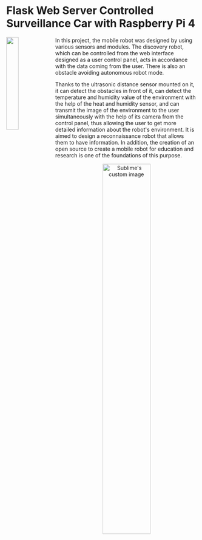 # Flask Web Server Controlled Surveillance Car with  Raspberry Pi 4

<img align="left" width=25% height=25% src="https://user-images.githubusercontent.com/60669304/170241373-84cd21d2-a420-4adc-be6f-5e104ac136fa.jpg">

In this project, the mobile robot was designed by using various sensors and modules. The discovery robot, which can be controlled from the web interface designed as a user control panel, acts in accordance with the data coming from the user. There is also an obstacle avoiding autonomous robot mode.

Thanks to the ultrasonic distance sensor mounted on it, it can detect the obstacles in front of it, can detect the temperature and humidity value of the environment with the help of the heat and humidity sensor, and can transmit the image of the environment to the user simultaneously with the help of its camera from the control panel, thus allowing the user to get more detailed information about the robot's environment. It is aimed to design a reconnaissance robot that allows them to have information. In addition, the creation of an open source to create a mobile robot for education and research is one of the foundations of this purpose.


<p align="center">
  <img width="50%" height="50%" src="https://user-images.githubusercontent.com/60669304/170241434-dcc611b1-79f6-4e3a-8c91-6324c57fdbd2.jpg" alt="Sublime's custom image"/>
</p>
